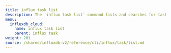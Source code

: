 ```yaml
---
title: influx task list
description: The `influx task list` command lists and searches for tasks in InfluxDB.
menu:
  influxdb_cloud:
    name: influx task list
    parent: influx task
weight: 201
source: /shared/influxdb-v2/reference/cli/influx/task/list.md
---
```


<!-- The content of this file is at 
// SOURCE content/shared/influxdb-v2/reference/cli/influx/task/list.md-->
